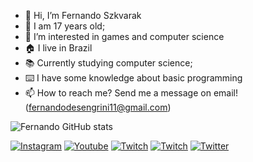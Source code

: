 - 👋 Hi, I’m Fernando Szkvarak
- 🧍 I am 17 years old;
- 👀 I’m interested in games and computer science
- 🏠 I live in Brazil 
- 📚 Currently studying computer science;
- ⌨️ I have some knowledge about basic programming
- 📫 How to reach me? Send me a message on email! (fernandodesengrini11@gmail.com)


![Fernando GitHub stats](https://github-readme-stats.vercel.app/api?username=FernandoSzkvarak&show_icons=true&theme=dracula)



[![Instagram](https://img.shields.io/badge/Instagram-E4405F?style=for-the-badge&logo=instagram&logoColor=white)](https://www.instagram.com/fernando_szkvarak/)
[![Youtube](https://img.shields.io/badge/YouTube-FF0000?style=for-the-badge&logo=youtube&logoColor=white)](https://www.youtube.com/channel/UCOFFzc2mCwLCHaR9laF3BYA)
[![Twitch](https://img.shields.io/badge/Twitch-9146FF?style=for-the-badge&logo=twitch&logoColor=white)](https://www.twitch.tv/fernando_szk)
[![Twitch](https://img.shields.io/badge/LinkedIn-0077B5?style=for-the-badge&logo=linkedin&logoColor=white)](https://www.linkedin.com/in/fernando-szk-2aba2b225/)
[![Twitter](https://img.shields.io/badge/Twitter-1DA1F2?style=for-the-badge&logo=twitter&logoColor=white)](https://twitter.com/Szk_ferna)



